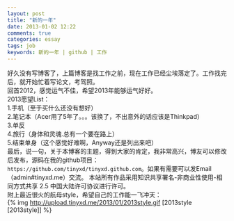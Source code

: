 ```yaml
---
layout: post
title: "新的一年"
date: 2013-01-02 12:22
comments: true
categories: essay
tags: job
keywords: 新的一年 | github | 工作
---
```

好久没有写博客了，上篇博客是找工作之前，现在工作已经尘埃落定了。工作找完后，就开始忙着写论文，考驾照。   
回首2012，感觉运气不佳，希望2013年能够运气好好。    
2013愿望List：   
1.手机（至于买什么还没有想好）   
2.笔记本（Acer用了5年了。。。该换了，不出意外的话应该是Thinkpad）   
3.单反   
4.旅行（身体和灵魂.总有一个要在路上）   
5.结束单身（这个感觉好难啊，Anyway还是列出来吧）   
最后，说一句，关于本博客的主题，得到大家的肯定，我非常高兴，博友可以修改后发布，源码在我的github项目：`https://github.com/tinyxd/tinyxd.github.com`。如果有需要可以发Email（admin#tinyxd.me）交流。
本站所有作品采用知识共享署名-非商业性使用-相同方式共享 2.5 中国大陆许可协议进行许可。   
附上最近很火的航母style，希望自己的工作能一飞冲天：   
{% img http://upload.tinyxd.me/2013/01/2013style.gif [2013style [2013style]] %}
